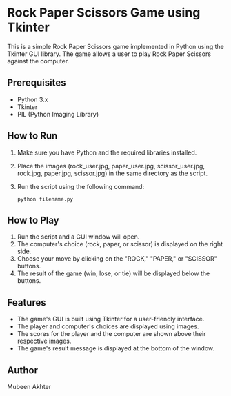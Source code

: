 # Rock Paper Scissors Game using Tkinter
This is a simple Rock Paper Scissors game implemented in Python using the Tkinter GUI library. The game allows a user to play Rock Paper Scissors against the computer.
## Prerequisites
- Python 3.x
- Tkinter
- PIL (Python Imaging Library)
## How to Run
1. Make sure you have Python and the required libraries installed.
2. Place the images (rock_user.jpg, paper_user.jpg, scissor_user.jpg, rock.jpg, paper.jpg, scissor.jpg) in the same directory as the script.
3. Run the script using the following command:

   ```
   python filename.py
   ```

## How to Play

1. Run the script and a GUI window will open.
2. The computer's choice (rock, paper, or scissor) is displayed on the right side.
3. Choose your move by clicking on the "ROCK," "PAPER," or "SCISSOR" buttons.
4. The result of the game (win, lose, or tie) will be displayed below the buttons.

## Features

- The game's GUI is built using Tkinter for a user-friendly interface.
- The player and computer's choices are displayed using images.
- The scores for the player and the computer are shown above their respective images.
- The game's result message is displayed at the bottom of the window.

## Author

Mubeen Akhter

